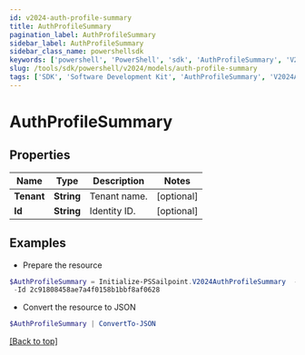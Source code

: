 ```yaml
---
id: v2024-auth-profile-summary
title: AuthProfileSummary
pagination_label: AuthProfileSummary
sidebar_label: AuthProfileSummary
sidebar_class_name: powershellsdk
keywords: ['powershell', 'PowerShell', 'sdk', 'AuthProfileSummary', 'V2024AuthProfileSummary'] 
slug: /tools/sdk/powershell/v2024/models/auth-profile-summary
tags: ['SDK', 'Software Development Kit', 'AuthProfileSummary', 'V2024AuthProfileSummary']
---
```



# AuthProfileSummary

## Properties

Name | Type | Description | Notes
------------ | ------------- | ------------- | -------------
**Tenant** | **String** | Tenant name. | [optional] 
**Id** | **String** | Identity ID. | [optional] 

## Examples

- Prepare the resource
```powershell
$AuthProfileSummary = Initialize-PSSailpoint.V2024AuthProfileSummary  -Tenant test-tenant `
 -Id 2c91808458ae7a4f0158b1bbf8af0628
```

- Convert the resource to JSON
```powershell
$AuthProfileSummary | ConvertTo-JSON
```


[[Back to top]](#) 

